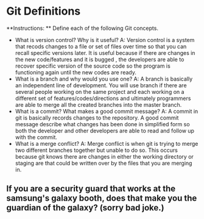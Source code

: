 # Git Definitions

**Instructions: ** Define each of the following Git concepts.

* What is version control?  Why is it useful?
A: Version control is a system that recods changes to a file or set of files over time so that you can recall specific versions later. It is useful because if there are changes in the new code/features and it is bugged , the developers are able to recover specific version of the source code so the program is functioning again until the new codes are ready.
* What is a branch and why would you use one?
A: A branch is basically an independent line of development. You will use branch if there are several people working on the same project and each working on a different set of features/codes/directions and ultimately programmers are able to merge all the created branches into the master branch. 
* What is a commit? What makes a good commit message?
A: A commit in git is basically records changes to the repository. A good commit message describe what changes has been done in simplified form so both the developer and other developers are able to read and follow up with the commit.
* What is a merge conflict?
A: Merge conflict is when git is trying to merge two different branches together but unable to do so. This occurs because git knows there are changes in either the working directory or staging are that could be written over by the files that you are merging in. 

## If you are a security guard that works at the samsung's galaxy booth, does that make you the guardian of the galaxy? (sorry bad joke.)